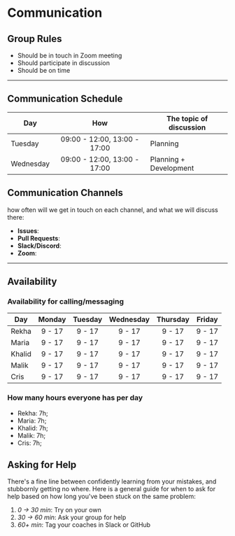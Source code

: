 # Communication

## Group Rules

- Should be in touch in Zoom meeting
- Should participate in discussion
- Should be on time

---

## Communication Schedule

| Day       |             How              | The topic of discussion |
| --------- | :--------------------------: | ----------------------- |
| Tuesday   | 09:00 - 12:00, 13:00 - 17:00 | Planning                |
| Wednesday | 09:00 - 12:00, 13:00 - 17:00 | Planning + Development  |

## Communication Channels

how often will we get in touch on each channel, and what we will discuss there:

- **Issues**:
- **Pull Requests**:
- **Slack/Discord**:
- **Zoom**:

---

## Availability

### Availability for calling/messaging

| Day    | Monday | Tuesday | Wednesday | Thursday | Friday |
| ------ | :----: | :-----: | :-------: | :------: | :----: |
| Rekha  | 9 - 17 | 9 - 17  |  9 - 17   |  9 - 17  | 9 - 17 |
| Maria  | 9 - 17 | 9 - 17  |  9 - 17   |  9 - 17  | 9 - 17 |
| Khalid | 9 - 17 | 9 - 17  |  9 - 17   |  9 - 17  | 9 - 17 |
| Malik  | 9 - 17 | 9 - 17  |  9 - 17   |  9 - 17  | 9 - 17 |
| Cris   | 9 - 17 | 9 - 17  |  9 - 17   |  9 - 17  | 9 - 17 |

### How many hours everyone has per day

- Rekha: 7h;
- Maria: 7h;
- Khalid: 7h;
- Malik: 7h;
- Cris: 7h;

## Asking for Help

There's a fine line between confidently learning from your mistakes, and
stubbornly getting no where. Here is a general guide for when to ask for help
based on how long you've been stuck on the same problem:

1. _0 -> 30 min_: Try on your own
2. _30 -> 60 min_: Ask your group for help
3. _60+ min_: Tag your coaches in Slack or GitHub
